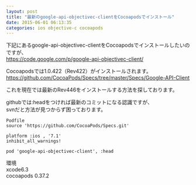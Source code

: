 ```yaml
---
layout: post
title: "最新のgoogle-api-objectivec-clientをCocoapodsでインストール"
date: 2015-06-01 06:13:35
categories: ios objective-c cocoapods
---
```

<p>下記にあるgoogle-api-objectivec-clientをCocoapodsでインストールしたいのですが、<br>
<a href="https://code.google.com/p/google-api-objectivec-client/" rel="nofollow">https://code.google.com/p/google-api-objectivec-client/</a></p>

<p>Cocoapodsでは1.0.422（Rev422）がインストールされます。<br>
<a href="https://github.com/CocoaPods/Specs/tree/master/Specs/Google-API-Client" rel="nofollow">https://github.com/CocoaPods/Specs/tree/master/Specs/Google-API-Client</a></p>

<p>これを現在では最新のRev446をインストールする方法を探しております。</p>

<p>githubでは:headをつければ最新のコミットになる認識ですが、<br>
svnだと方法が見つからず困っております。</p>

<pre><code>Podfile
source 'https://github.com/CocoaPods/Specs.git'

platform :ios , '7.1'
inhibit_all_warnings!

pod 'google-api-objectivec-client', :head
</code></pre>

<p>環境<br>
xcode6.3<br>
cocoapods 0.37.2</p>
